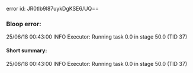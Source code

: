 error id: JR0tlb9l87uykDgKSE6/UQ==
### Bloop error:

25/06/18 00:43:00 INFO Executor: Running task 0.0 in stage 50.0 (TID 37)
#### Short summary: 

25/06/18 00:43:00 INFO Executor: Running task 0.0 in stage 50.0 (TID 37)